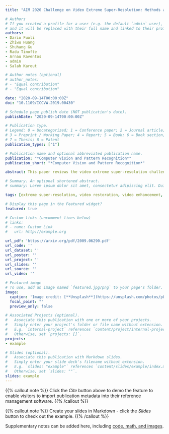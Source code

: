 ```yaml
---
title: "AIM 2020 Challenge on Video Extreme Super-Resolution: Methods and Results"

# Authors
# If you created a profile for a user (e.g. the default `admin` user), write the username (folder name) here 
# and it will be replaced with their full name and linked to their profile.
authors:
- Dario Fuoli
- Zhiwu Huang
- Shuhang Gu
- Radu Timofte
- Arnau Raventos
- admin
- Salah Karout 

# Author notes (optional)
# author_notes:
# - "Equal contribution"
# - "Equal contribution"

date: "2020-09-14T00:00:00Z"
doi: "10.1109/ICCVW.2019.00430"

# Schedule page publish date (NOT publication's date).
publishDate: "2020-09-14T00:00:00Z"

# Publication type.
# Legend: 0 = Uncategorized; 1 = Conference paper; 2 = Journal article;
# 3 = Preprint / Working Paper; 4 = Report; 5 = Book; 6 = Book section;
# 7 = Thesis; 8 = Patent
publication_types: ["1"]

# Publication name and optional abbreviated publication name.
publication: "*Computer Vision and Pattern Recognition*"
publication_short: "*Computer Vision and Pattern Recognition*"

abstract: This paper reviews the video extreme super-resolution challenge associated with the AIM 2020 workshop at ECCV 2020. Common scaling factors for learned video super-resolution (VSR) do not go beyond factor 4. Missing information can be restored well in this region, especially in HR videos, where the high-frequency content mostly consists of texture details. The task in this challenge is to upscale videos with an extreme factor of 16, which results in more serious degradations that also affect the structural integrity of the videos. A single pixel in the low-resolution (LR) domain corresponds to 256 pixels in the high-resolution (HR) domain. Due to this massive information loss, it is hard to accurately restore the missing information. Track 1 is set up to gauge the state-of-the-art for such a demanding task, where fidelity to the ground truth is measured by PSNR and SSIM. Perceptually higher quality can be achieved in trade-off for fidelity by generating plausible high-frequency content. Track 2 therefore aims at generating visually pleasing results, which are ranked according to human perception, evaluated by a user study. In contrast to single image super-resolution (SISR), VSR can benefit from additional information in the temporal domain. However, this also imposes an additional requirement, as the generated frames need to be consistent along time.

# Summary. An optional shortened abstract.
# summary: Lorem ipsum dolor sit amet, consectetur adipiscing elit. Duis posuere tellus ac convallis placerat. Proin tincidunt magna sed ex sollicitudin condimentum.

tags: [extreme super-resolution, video restoration, video enhancement, challenge]

# Display this page in the Featured widget?
featured: true

# Custom links (uncomment lines below)
# links:
# - name: Custom Link
#   url: http://example.org

url_pdf: 'https://arxiv.org/pdf/2009.06290.pdf'
url_code: ''
url_dataset: ''
url_poster: ''
url_project: ''
url_slides: ''
url_source: ''
url_video: ''

# Featured image
# To use, add an image named `featured.jpg/png` to your page's folder. 
image:
  caption: 'Image credit: [**Unsplash**](https://unsplash.com/photos/pLCdAaMFLTE)'
  focal_point: ""
  preview_only: false

# Associated Projects (optional).
#   Associate this publication with one or more of your projects.
#   Simply enter your project's folder or file name without extension.
#   E.g. `internal-project` references `content/project/internal-project/index.md`.
#   Otherwise, set `projects: []`.
projects:
- example

# Slides (optional).
#   Associate this publication with Markdown slides.
#   Simply enter your slide deck's filename without extension.
#   E.g. `slides: "example"` references `content/slides/example/index.md`.
#   Otherwise, set `slides: ""`.
slides: example
---
```


{{% callout note %}}
Click the *Cite* button above to demo the feature to enable visitors to import publication metadata into their reference management software.
{{% /callout %}}

{{% callout note %}}
Create your slides in Markdown - click the *Slides* button to check out the example.
{{% /callout %}}

Supplementary notes can be added here, including [code, math, and images](https://wowchemy.com/docs/writing-markdown-latex/).

